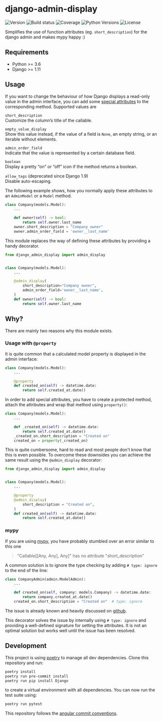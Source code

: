 # django-admin-display

![Version](https://img.shields.io/pypi/v/django-admin-display.svg)
![Build status](https://travis-ci.org/escaped/django-admin-display.png?branch=master)
![Coverage](https://coveralls.io/repos/escaped/django-admin-display/badge.png?branch=master)
![Python Versions](https://img.shields.io/pypi/pyversions/django-admin-display.svg)
![License](https://img.shields.io/pypi/l/django-admin-display.svg)

Simplifies the use of function attributes (eg. `short_description`) for the django admin and makes mypy happy :)


## Requirements

- Python >= 3.6
- Django >= 1.11


## Usage

If you want to change the behaviour of how Django displays a read-only value in the admin interface,
you can add some [special attributes](>https://docs.djangoproject.com/en/2.1/ref/contrib/admin/#django.contrib.admin.ModelAdmin.list_display) to the corresponding method.
Supported values are

`short_description`  
    Customize the column’s title of the callable.
    
`empty_value_display`  
    Show this value instead, if the value of a field is `None`, an empty string, or an iterable without elements.
    
`admin_order_field`  
    Indicate that the value is represented by a certain database field.
    
`boolean`  
    Display a pretty “on” or “off” icon if the method returns a boolean.
    
`allow_tags` (deprecated since Django 1.9)  
    Disable auto-escaping.

The following example shows, how you normally apply these attributes to an `AdminModel` or a `Model` method.

```python
class Company(models.Model):
    ...

    def owner(self) -> bool:
        return self.owner.last_name
    owner.short_description = "Company owner"
    owner.admin_order_field = 'owner__last_name'
```

This module replaces the way of defining these attributes by providing a handy decorator.

```python
from django_admin_display import admin_display


class Company(models.Model):
    ...

    @admin_display(
        short_description="Company owner",
        admin_order_field='owner__last_name',
    )
    def owner(self) -> bool:
        return self.owner.last_name
```

## Why?

There are mainly two reasons why this module exists.

### Usage with `@property`

It is quite common that a calculated model property is displayed in the admin interface:

```python
class Company(models.Model):
    ...

    @property
    def created_on(self) -> datetime.date:
        return self.created_at.date()
```

In order to add special attributes, you have to create a protected method,
attach the attributes and wrap that method using `property()`:

```python
class Company(models.Model):
    ...

    def _created_on(self) -> datetime.date:
        return self.created_at.date()
    _created_on.short_description = "Created on"
    created_on = property(_created_on)
```

This is quite cumbersome, hard to read and most people don't know that this is even possible.
To overcome these downsides you can achieve the same result using the `@admin_display` decorator:

```python
from django_admin_display import admin_display


class Company(models.Model):
    ...

    @property
    @admin_display(
        short_description = "Created on",
    )
    def created_on(self) -> datetime.date:
        return self.created_at.date()
```

### mypy

If you are using [mypy](http://mypy-lang.org/), you have probably stumbled over an error similar to this one

> "Callable[[Any, Any], Any]" has no attribute "short_description"

A common solution is to ignore the type checking by adding `# type: ignore` to the end of the line:

```python
class CompanyAdmin(admin.ModelAdmin):
    ...

    def created_on(self, company: models.Company) -> datetime.date:
        return company.created_at.date()
    created_on.short_description = "Created on"  # type: ignore
```

The issue is already known and heavily discussed on [github](https://github.com/python/mypy/issues/2087).

This decorator solves the issue by internally using `# type: ignore` and providing a well-defined signature for setting the attributes.
It is not an optimal solution but works well until the issue has been resolved.


## Development

This project is using [poetry](https://poetry.eustace.io/) to manage all
dev dependencies.
Clone this repository and run:

``` sh
poetry install
poetry run pre-commit install
poetry run pip install Django
```

to create a virtual environment with all dependencies.
You can now run the test suite using:

```sh
poetry run pytest
```

This repository follows the [angular commit conventions](https://github.com/marionebl/commitlint/tree/master/@commitlint/config-angular).
